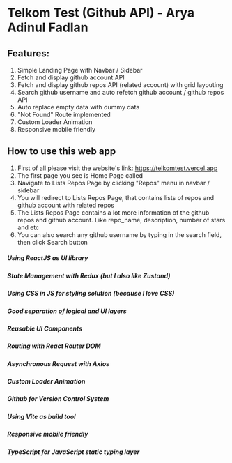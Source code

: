 # Telkom Test (Github API) - Arya Adinul Fadlan

## Features:
1. Simple Landing Page with Navbar / Sidebar
2. Fetch and display github account API
3. Fetch and display github repos API (related account) with grid layouting
4. Search github username and auto refetch github account / github repos API
5. Auto replace empty data with dummy data
6. "Not Found" Route implemented
7. Custom Loader Animation
8. Responsive mobile friendly

## How to use this web app
1. First of all please visit the website's link: https://telkomtest.vercel.app
2. The first page you see is Home Page called
3. Navigate to Lists Repos Page by clicking "Repos" menu in navbar / sidebar
4. You will redirect to Lists Repos Page, that contains lists of repos and github account with related repos
5. The Lists Repos Page contains a lot more information of the github repos and github account. Like repo_name, description, number of stars and etc
6. You can also search any github username by typing in the search field, then click Search button

##### Using ReactJS as UI library
##### State Management with Redux (but I also like Zustand)
##### Using CSS in JS for styling solution (because I love CSS)
##### Good separation of logical and UI layers
##### Reusable UI Components
##### Routing with React Router DOM
##### Asynchronous Request with Axios
##### Custom Loader Animation
##### Github for Version Control System
##### Using Vite as build tool
##### Responsive mobile friendly
##### TypeScript for JavaScript static typing layer